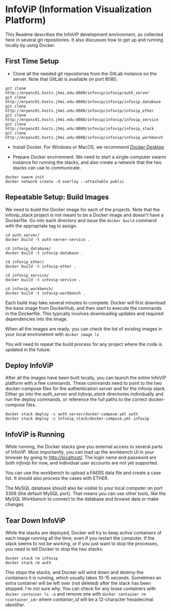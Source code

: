 # InfoViP (Information Visualization Platform)

This Readme describes the InfoViP development environment, as collected here in several git repositories.
It also discusses how to get up and running locally by using Docker.

## First Time Setup

- Clone all the needed git repositories from the GitLab instance on the server. Note that GitLab is available on port 8080.

```
git clone http://mrponc01.hosts.jhmi.edu:8080/infovip/infovip/auth_server
git clone http://mrponc01.hosts.jhmi.edu:8080/infovip/infovip/infovip_database
git clone http://mrponc01.hosts.jhmi.edu:8080/infovip/infovip/infovip_ether
git clone http://mrponc01.hosts.jhmi.edu:8080/infovip/infovip/infovip_service
git clone http://mrponc01.hosts.jhmi.edu:8080/infovip/infovip/infovip_stack
git clone http://mrponc01.hosts.jhmi.edu:8080/infovip/infovip/infovip_workbench
```

- Install Docker. For Windows or MacOS, we recommend [Docker Desktop](https://www.docker.com/products/docker-desktop)


- Prepare Docker environment.
We need to start a single-computer swarm instance for running the stacks, and also create a network that the two stacks can use to communicate.

```
docker swarm init
docker network create -d overlay --attachable public
```

## Repeatable Setup: Build Images

We need to build the Docker image for each of the projects.
Note that the infovip_stack project is not meant to be a Docker image and doesn't have a Dockerfile.
Go into each directory and issue the `docker build` command with the appropriate tag to assign.

```
cd auth_server/
docker build -t auth-server-service .
```

```
cd infovip_database/
docker build -t infovip-database .
```

```
cd infovip_ether/
docker build -t infovip-ether .
```

```
cd infovip_service/
docker build -t infovip-service .
```

```
cd infovip_workbench/
docker build -t infovip-workbench .
```

Each build may take several minutes to complete.
Docker will first download the base image from DockerHub, and then start to execute the commands in the Dockerfile.
This typically involves downloading updates and required dependencies into the image.

When all the images are ready, you can check the list of existing images in your local environemnt with `docker image ls`

You will need to repeat the build process for any project where the code is updated in the future.

## Deploy InfoViP

After all the images have been built locally, you can launch the entire InfoViP platform with a few commands.
These commands need to point to the two docker-compose files for the authentication server and for the infovip stack.
Either go into the *auth_server* and *infovip_stack* directories individually and run the deploy commands,
or reference the full paths to the correct docker-compose files.

```
docker stack deploy -c auth_server/docker-compose.yml auth
docker stack deploy -c infovip_stack/docker-compose.yml infovip
```

## InfoViP is Running

While running, the Docker stacks give you external access to several parts of InfoViP.
Most importantly, you can load up the workbench UI in your browser by going to <http://localhost/>.
The login name and password are both *infovip* for now, and individual user accounts are not yet supported.

You can use the workbench to upload a FAERS data file and create a case list.  It should also process the cases with ETHER.

The MySQL database should also be visible to your local computer on port 3306 (the default MySQL port).
That means you can use other tools, like the MySQL Workbench to connect to the database and browse data or make changes.

## Tear Down InfoViP

While the stacks are deployed, Docker will try to keep active containers of each image running all the time, even if you restart the computer.
If the stack seems to not be working, or if you just want to stop the processes, you need to tell Docker to stop the two stacks.

```
docker stack rm infovip
docker stack rm auth
```

This stops the stacks, and Docker will wind down and destroy the containers it is running, which usually takes 10-15 seconds.
Sometimes an extra container will be left over (not deleted) after the stack has been stopped.  I'm not sure why.
You can check for any loose containers with `docker container ls -a`
and remove one with `docker container rm <container_id>` where *container_id* will be a 12-character hexadecimal identifier.